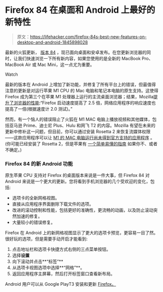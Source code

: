 # Firefox 84 在桌面和 Android 上最好的新特性

> 原文：<https://lifehacker.com/firefox-84s-best-new-features-on-desktop-and-android-1845898028>

最新的火狐更新， [版本 84](https://www.mozilla.org/en-US/firefox/84.0/releasenotes/) ，现已面向桌面和安卓发布。在您更新浏览器的同时，让我们快速浏览一下所有新内容，如果您使用的是全新的 MacBook Pro、MacBook Air 或 Mac Mini，这一点尤为重要。

Watch

最新的版本在 Android 上增加了新功能，并修复了所有平台上的错误，但最值得注意的更新是对运行苹果 M1 CPU 的 Mac 电脑和笔记本电脑的原生支持。这使得 Firefox 成为第三个在苹果 M1 处理器上运行的主流桌面浏览器；结果，Mozilla[提升了浏览器的性能](https://www.mozilla.org/en-US/firefox/84.0/releasenotes/):“Firefox 启动速度提高了 2.5 倍，网络应用程序的响应速度也提高了一倍(根据速度计 2.0 测试)。”

然而，有一个恼人的错误阻止了火狐在 M1 MAC 电脑上播放视频和其他媒体，包括亚马逊 Prime、迪士尼 Plus、Hulu 和网飞 T2 的内容。Mozilla 有望在未来的更新中修补这一问题，但目前，你可以通过安装 Rosetta 2 来恢复流媒体权限——这款应用程序可以让 [M1 的 MAC 电脑运行尚未得到官方支持的应用程序](https://lifehacker.com/use-this-website-to-see-what-software-runs-on-m1-macs-1845750628) 。(你可能已经安装了 Rosetta 2，但是苹果有 [一个简单易懂的指南](https://support.apple.com/en-us/HT211861) 如果你不、或者不确定。)

### Firefox 84 的新 Android 功能

原生苹果 CPU 支持对 Firefox 的桌面版本来说是一件大事，但 Firefox 84 对 Android 来说是一个更大的更新。您将看到手机浏览器的几个受欢迎的变化，包括:

*   选项卡的全新网格视图。
*   直接从应用程序界面删除下载文件的选项。
*   改进的滚动控制和性能，包括更好的准确性，更流畅的动画，以及防止滚动突然加速的修复。
*   大量较小的错误修复。

Firefox 在 Android 上的新网格视图显示了更大的选项卡预览，更容易一目了然。很好玩的选项，但是需要手动开启才能看到:

1.  点击地址栏和选项卡快捷方式右侧的三点菜单按钮。
2.  选择**设置**
3.  向下滚动并点击**“标签”**
4.  从选项卡视图选项中选择**“网格”**。
5.  返回应用程序主屏幕，然后打开标签窗口查看新布局。

Android 用户可以从 Google PlayT3 安装和更新 [Firefox。](https://play.google.com/store/apps/details?id=org.mozilla.firefox&hl=en_US&gl=US)